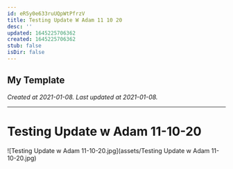 ```yaml
---
id: eR5y0e633ruUQpWtPfrzV
title: Testing Update W Adam 11 10 20
desc: ''
updated: 1645225706362
created: 1645225706362
stub: false
isDir: false
---
```

My Template
---

_Created at 2021-01-08._
_Last updated at 2021-01-08._




---

# Testing Update w Adam 11-10-20


![Testing Update w Adam 11-10-20.jpg](assets/Testing Update w Adam 11-10-20.jpg)

